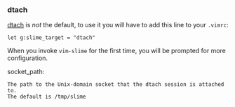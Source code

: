 
### dtach

[dtach](http://dtach.sourceforge.net/) is *not* the default, to use it you will have to add this line to your `.vimrc`:

```vim
let g:slime_target = "dtach"
```

When you invoke `vim-slime` for the first time, you will be prompted for more configuration.

socket_path:

    The path to the Unix-domain socket that the dtach session is attached to.
    The default is /tmp/slime

